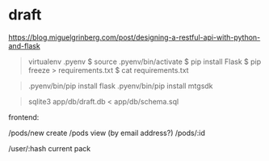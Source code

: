 # draft

https://blog.miguelgrinberg.com/post/designing-a-restful-api-with-python-and-flask

> virtualenv .pyenv
$ source .pyenv/bin/activate
$ pip install Flask
$ pip freeze > requirements.txt
$ cat requirements.txt



> .pyenv/bin/pip install flask
> .pyenv/bin/pip install mtgsdk

> sqlite3 app/db/draft.db < app/db/schema.sql


frontend:

/pods/new create
/pods view (by email address?)
/pods/:id

/user/:hash current pack
